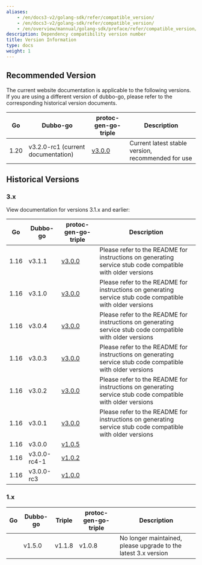 ```yaml
---
aliases:
    - /en/docs3-v2/golang-sdk/refer/compatible_version/
    - /en/docs3-v2/golang-sdk/refer/compatible_version/
    - /en/overview/mannual/golang-sdk/preface/refer/compatible_version/
description: Dependency compatibility version number
title: Version Information
type: docs
weight: 1
---
```


## Recommended Version
The current website documentation is applicable to the following versions. If you are using a different version of dubbo-go, please refer to the corresponding historical version documents.

| Go | Dubbo-go  |  protoc-gen-go-triple   | Description    |
| :--: | ------------ | -------------------- | -------------------- |
|  1.20   | v3.2.0-rc1 (current documentation)  | <a href="https://github.com/dubbogo/protoc-gen-go-triple/" target="_blank">v3.0.0   | Current latest stable version, recommended for use |

## Historical Versions

### 3.x
View documentation for versions 3.1.x and earlier:

| Go | Dubbo-go     | protoc-gen-go-triple   |  Description                  |
| :--: | ------------ | -------------------- | -------------------- |
|   1.16   | v3.1.1       | <a href="https://github.com/dubbogo/protoc-gen-go-triple/" target="_blank">v3.0.0     |   Please refer to the README for instructions on generating service stub code compatible with older versions           |
|   1.16   | v3.1.0       | <a href="https://github.com/dubbogo/protoc-gen-go-triple/" target="_blank">v3.0.0               | Please refer to the README for instructions on generating service stub code compatible with older versions      |
|   1.16   | v3.0.4       | <a href="https://github.com/dubbogo/protoc-gen-go-triple/" target="_blank">v3.0.0               | Please refer to the README for instructions on generating service stub code compatible with older versions  |
|   1.16   | v3.0.3       | <a href="https://github.com/dubbogo/protoc-gen-go-triple/" target="_blank">v3.0.0               | Please refer to the README for instructions on generating service stub code compatible with older versions  |
|   1.16   | v3.0.2       | <a href="https://github.com/dubbogo/protoc-gen-go-triple/" target="_blank">v3.0.0               |  Please refer to the README for instructions on generating service stub code compatible with older versions |
|   1.16   | v3.0.1       | <a href="https://github.com/dubbogo/protoc-gen-go-triple/" target="_blank">v3.0.0               |  Please refer to the README for instructions on generating service stub code compatible with older versions |
|   1.16   | v3.0.0       | <a href="https://github.com/dubbogo/dubbogo-cli" target="_blank">v1.0.5               |                      |
|   1.16   | v3.0.0-rc4-1 | <a href="https://github.com/dubbogo/dubbogo-cli" target="_blank">v1.0.2               |                      |
|   1.16   | v3.0.0-rc3   | <a href="https://github.com/dubbogo/dubbogo-cli" target="_blank">v1.0.0               |                      |

### 1.x

| Go | Dubbo-go     | Triple | protoc-gen-go-triple   |  Description                  | 
| :--: | ------------ | ------ | -------------------- | -------------------- |
|      | v1.5.0       | v1.1.8 | v1.0.8               |   No longer maintained, please upgrade to the latest 3.x version    |


